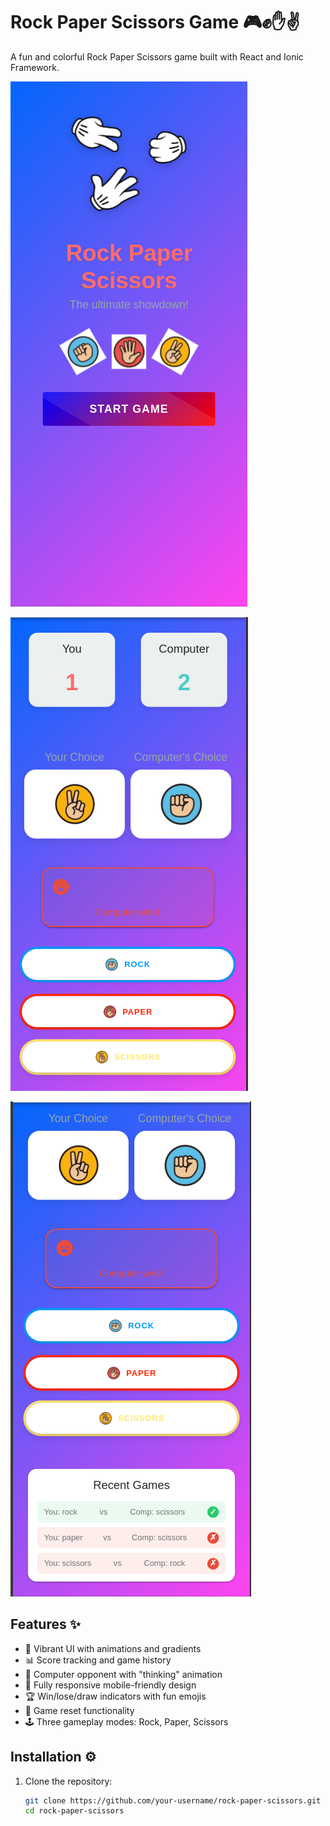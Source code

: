 # Rock Paper Scissors Game 🎮✊✋✌️

A fun and colorful Rock Paper Scissors game built with React and Ionic Framework.

![Home Screenshot](images/home.png)

![App2 Screenshot](images/app2.png)

![App Screenshot](images/app.png)


## Features ✨

- 🎨 Vibrant UI with animations and gradients
- 📊 Score tracking and game history
- 🤖 Computer opponent with "thinking" animation
- 📱 Fully responsive mobile-friendly design
- 🏆 Win/lose/draw indicators with fun emojis
- 🔄 Game reset functionality
- 🕹️ Three gameplay modes: Rock, Paper, Scissors

## Installation ⚙️

1. Clone the repository:
   ```bash
   git clone https://github.com/your-username/rock-paper-scissors.git
   cd rock-paper-scissors
   ```
